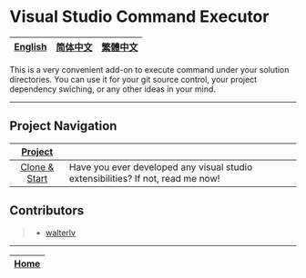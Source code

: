 Visual Studio Command Executor
=====

| [English](https://github.com/walterlv/vs-command-executor/wiki) | [简体中文](https://github.com/walterlv/vs-command-executor/wiki/Home.zh-CN) | [繁體中文](https://github.com/walterlv/vs-command-executor/wiki/Home.zh-TW) |
|-----|-----|-----|

This is a very convenient add-on to execute command under your solution directories. You can use it for your git source control, your project dependency swiching, or any other ideas in your mind.

------

## Project Navigation

| [Project] | |
| :---: | :--- |
| [Clone & Start] | Have you ever developed any visual studio extensibilities? If not, read me now! |

[Project]:https://github.com/walterlv/vs-command-executor
[Clone & Start]:https://github.com/walterlv/vs-command-executor/wiki/Quick-Start

## Contributors

> * [walterlv]

[walterlv]:https://github.com/walterlv

-----

| [Home](https://github.com/walterlv/vs-command-executor/wiki) |
|-----|
